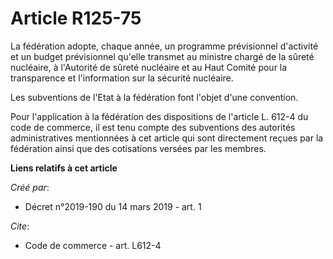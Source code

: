 # Article R125-75

La fédération adopte, chaque année, un programme prévisionnel d'activité et un budget prévisionnel qu'elle transmet au
ministre chargé de la sûreté nucléaire, à l'Autorité de sûreté nucléaire et au Haut Comité pour la transparence et
l'information sur la sécurité nucléaire.

Les subventions de l'Etat à la fédération font l'objet d'une convention.

Pour l'application à la fédération des dispositions de l'article L. 612-4 du code de commerce, il est tenu compte des
subventions des autorités administratives mentionnées à cet article qui sont directement reçues par la fédération ainsi que
des cotisations versées par les membres.

**Liens relatifs à cet article**

_Créé par_:

  - Décret n°2019-190 du 14 mars 2019 - art. 1

_Cite_:

  - Code de commerce - art. L612-4
